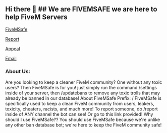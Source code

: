 ## Hi there 👋 ## We are FIVEMSAFE we are here to help FiveM Servers



[FiveMSafe](https://fivemsafe.cisco8114.com/)

[Report](https://fivemsafe.cisco8114.com/report/)

[Appeal](https://fivemsafe.cisco8114.com/appeal/)

[Email](mailto:support@cisco8114.com)

### About Us:
Are you looking to keep a cleaner FiveM community? One without any toxic users? Then FiveMSafe is for you! just simply run the command /settings inside of your server, then /updatebans to remove any toxic trolls that may already be banned in our database! About FiveMSafe Prefix: / FiveMSafe is specifically used to keep a clean FiveM community from users, leakers, toxicity, cheaters, racists, and much more! To report someone, do /report inside of ANY channel the bot can see! Or go to this link provided! Why should I use FiveMSafe?? You should use FiveMSafe because we're unlike any other ban database bot; we're here to keep the FiveM community safe!

<!--

**Here are some ideas to get you started:**

🙋‍♀️ A short introduction - what is your organization all about?
🌈 Contribution guidelines - how can the community get involved?
👩‍💻 Useful resources - where can the community find your docs? Is there anything else the community should know?
🍿 Fun facts - what does your team eat for breakfast?
🧙 Remember, you can do mighty things with the power of [Markdown](https://docs.github.com/github/writing-on-github/getting-started-with-writing-and-formatting-on-github/basic-writing-and-formatting-syntax)
-->
